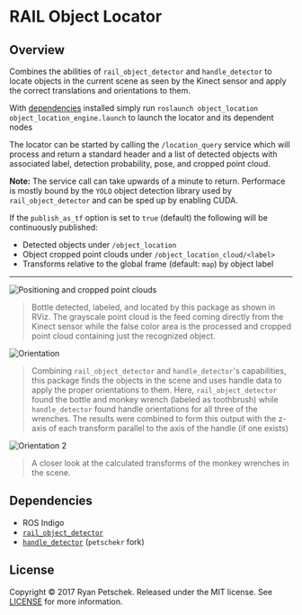 # RAIL Object Locator

## Overview

Combines the abilities of `rail_object_detector` and `handle_detector` to locate objects in the current scene as seen by the Kinect sensor and apply the correct translations and orientations to them.

With [dependencies](#dependencies) installed simply run `roslaunch object_location object_location_engine.launch` to launch the locator and its dependent nodes

The locator can be started by calling the `/location_query` service which will process and return a standard header and a list of detected objects with associated label, detection probability, pose, and cropped point cloud.

**Note:** The service call can take upwards of a minute to return. Performace is mostly bound by the `YOLO` object detection library used by `rail_object_detector` and can be sped up by enabling CUDA.

If the `publish_as_tf` option is set to `true` (default) the following will be continuously published:
- Detected objects under `/object_location`
- Object cropped point clouds under `/object_location_cloud/<label>`
- Transforms relative to the global frame (default: `map`) by object label

***

![Positioning and cropped point clouds](http://i.imgur.com/ypbCWpW.png)
> Bottle detected, labeled, and located by this package as shown in RViz. The grayscale point cloud is the feed coming directly from the Kinect sensor while the false color area is the processed and cropped point cloud containing just the recognized object.

![Orientation](http://i.imgur.com/tGMaoTR.png)
> Combining `rail_object_detector` and `handle_detector`'s capabilities, this package finds the objects in the scene and uses handle data to apply the proper orientations to them. Here, `rail_object_detector` found the bottle and monkey wrench (labeled as toothbrush) while `handle_detector` found handle orientations for all three of the wrenches. The results were combined to form this output with the z-axis of each transform parallel to the axis of the handle (if one exists)

![Orientation 2](http://i.imgur.com/kg2kLuV.png)
> A closer look at the calculated transforms of the monkey wrenches in the scene.

## Dependencies

* ROS Indigo
* [`rail_object_detector`](https://github.com/GT-RAIL/rail_object_detector)
* [`handle_detector`](https://github.com/petschekr/handle_detector) (`petschekr` fork)

## License

Copyright &copy; 2017 Ryan Petschek. Released under the MIT license. See [LICENSE](LICENSE.md) for more information.
